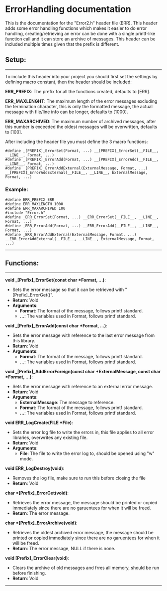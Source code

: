 # ErrorHandling documentation
This is the documentation for the "Error2.h" header file (ERR). This header adds some error handling functions which makes it easier to do error handling, creating/retrieving an error can be done with a single printf-like function call and it can store an archive of messages. This header can be included multiple times given that the prefix is different.

## Setup:
---
To include this header into your project you should first set the settings by defining macro constant, then the header should be included:

**ERR_PREFIX**: The prefix for all the functions created, defaults to [ERR].

**ERR_MAXLENGHT**: The maximum length of the error messages excluding the termination character, this is only the formatted message, the actual message with file/line info can be longer, defaults to [1000].

**ERR_MAXARCHIVED**: The maximum number of archived messages, after this number is exceeded the oldest messages will be overwritten, defaults to [100].

After including the header file you must define the 3 macro functions:

```
#define _[PREFIX]_ErrorSet(Format, ...) __[PREFIX]_ErrorSet(__FILE__, __LINE__, Format, ...)
#define _[PREFIX]_ErrorAdd(Format, ...) __[PREFIX]_ErrorAdd(__FILE__, __LINE__, Format, ...)
#define _[PREFIX]_ErrorAddExternal(ExternalMessage, Format, ...) __[PREFIX]_ErrorAddExternal(__FILE__, __LINE__, ExternalMessage, Format, ...)
```

### Example:
```
#define ERR_PREFIX ERR
#define ERR_MAXLENGTH 1000
#define ERR_MAXARCHIVED 100
#include "Error.h"
#define _ERR_ErrorSet(Format, ...) __ERR_ErrorSet(__FILE__, __LINE__, Format, ...)
#define _ERR_ErrorAdd(Format, ...) __ERR_ErrorAdd(__FILE__, __LINE__, Format, ...)
#define _ERR_ErrorAddExternal(ExternalMessage, Format, ...) __ERR_ErrorAddExternal(__FILE__, __LINE__, ExternalMessage, Format, ...)
```
---

## Functions:
---
**void _[Prefix]_ErrorSet(const char *Format, ...)**:
- Sets the error message so that it can be retrieved with "[Prefix]_ErrorGet()".
- **Return**: Void
- **Arguments**:
  - **Format**: The format of the message, follows printf standard.
  - **...**: The variables used in Format, follows printf standard.

**void _[Prefix]_ErrorAdd(const char *Format, ...)**:
- Sets the error message with reference to the last error message from this library.
- **Return**: Void
- **Arguments**:
  - **Format**: The format of the message, follows printf standard.
  - **...**: The variables used in Format, follows printf standard.

**void _[Prefix]_AddErrorForeign(const char *ExternalMessage, const char *Format, ...)**:
- Sets the error message with reference to an external error message.
- **Return**: Void
- **Arguments**:
  - **ExternalMessage**: The message to reference.
  - **Format**: The format of the message, follows printf standard.
  - **...**: The variables used in Format, follows printf standard.

**void ERR_LogCreate(FILE *File)**:
- Sets the error log file to write the errors in, this file applies to all error libraries, overwrites any existing file.
- **Return**: Void
- **Arguments**:
  - **File**: The file to write the error log to, should be opened using "w" mode.

**void ERR_LogDestroy(void)**:
- Removes the log file, make sure to run this before closing the file
- **Return**: Void

**char *[Prefix]_ErrorGet(void)**:
- Retrieves the error message, the message should be printed or copied immediately since there are no garuentees for when it will be freed.
- **Return**: The error message.

**char *[Prefix]_ErrorArchive(void)**:
- Retrieves the oldest archived error message, the message should be printed or copied immediately since there are no garuentees for when it will be freed.
- **Return**: The error message, NULL if there is none.

**void [Prefix]_ErrorClear(void)**:
- Clears the archive of old messages and frres all memory, should be run before finishing.
- **Return**: Void
	
---
